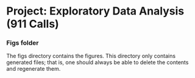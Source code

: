 # Project: Exploratory Data Analysis (911 Calls)

### Figs folder

The figs directory contains the figures. This directory only contains generated files; that is, one should always be able to delete the contents and regenerate them.